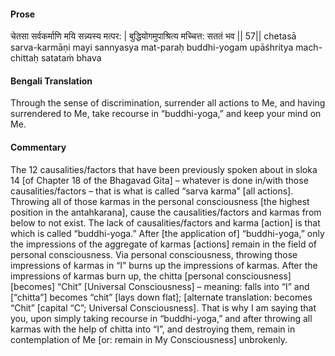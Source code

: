 #### Prose 

चेतसा सर्वकर्माणि मयि सन्न्यस्य मत्पर: |
बुद्धियोगमुपाश्रित्य मच्चित्त: सततं भव || 57||
chetasā sarva-karmāṇi mayi sannyasya mat-paraḥ
buddhi-yogam upāśhritya mach-chittaḥ satataṁ bhava

 #### Bengali Translation 

Through the sense of discrimination, surrender all actions to Me, and having surrendered to Me, take recourse in “buddhi-yoga,” and keep your mind on Me.

 #### Commentary 

The 12 causalities/factors that have been previously spoken about in sloka 14 [of Chapter 18 of the Bhagavad Gita] – whatever is done in/with those causalities/factors – that is what is called “sarva karma” [all actions]. Throwing all of those karmas in the personal consciousness [the highest position in the antahkarana], cause the causalities/factors and karmas from below to not exist. The lack of causalities/factors and karma [action] is that which is called “buddhi-yoga.” After [the application of] “buddhi-yoga,” only the impressions of the aggregate of karmas [actions] remain in the field of personal consciousness. Via personal consciousness, throwing those impressions of karmas in “I” burns up the impressions of karmas. After the impressions of karmas burn up, the chitta [personal consciousness] [becomes] “Chit” [Universal Consciousness] – meaning: falls into “I” and [“chitta”] becomes “chit” [lays down flat]; [alternate translation: becomes “Chit” [capital “C”; Universal Consciousness]. That is why I am saying that you, upon simply taking recourse in “buddhi-yoga,” and after throwing all karmas with the help of chitta into “I”, and destroying them, remain in contemplation of Me [or: remain in My Consciousness] unbrokenly.
